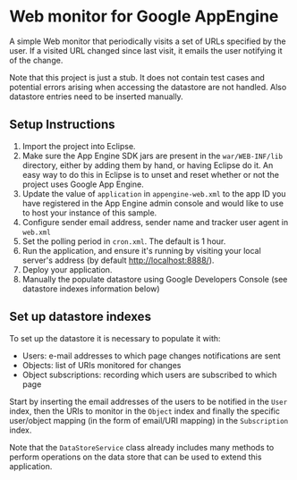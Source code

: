 # Web monitor for Google AppEngine

A simple Web monitor that periodically visits a set of URLs specified by the 
user. If a visited URL changed since last visit, it emails the user notifying
it of the change.

Note that this project is just a stub. It does not contain test cases and
potential errors arising when accessing the datastore are not handled.
Also datastore entries need to be inserted manually.

## Setup Instructions
1. Import the project into Eclipse.
1. Make sure the App Engine SDK jars are present in the `war/WEB-INF/lib`
   directory, either by adding them by hand, or having Eclipse do it. An easy
   way to do this in Eclipse is to unset and reset whether or not the project
   uses Google App Engine.
1. Update the value of `application` in `appengine-web.xml` to the app ID you
   have registered in the App Engine admin console and would like to use to host
   your instance of this sample.
1. Configure sender email address, sender name and tracker user agent in
   `web.xml`
1. Set the polling period in `cron.xml`. The default is 1 hour.
1. Run the application, and ensure it's running by visiting your local server's
   address (by default [http://localhost:8888/](https://localhost:8888/)).
1. Deploy your application.
1. Manually the populate datastore using Google Developers Console
   (see datastore indexes information below)

## Set up datastore indexes
To set up the datastore it is necessary to populate it with:
 * Users: e-mail addresses to which page changes notifications are sent
 * Objects: list of URIs monitored for changes
 * Object subscriptions: recording which users are subscribed to which
   page

Start by inserting the email addresses of the users to be notified in the 
`User` index, then the URIs to monitor in the `Object` index and finally
the specific user/object mapping (in the form of email/URI mapping) in the
`Subscription` index.

Note that the `DataStoreService` class already includes many methods to
perform operations on the data store that can be used to extend this
application. 